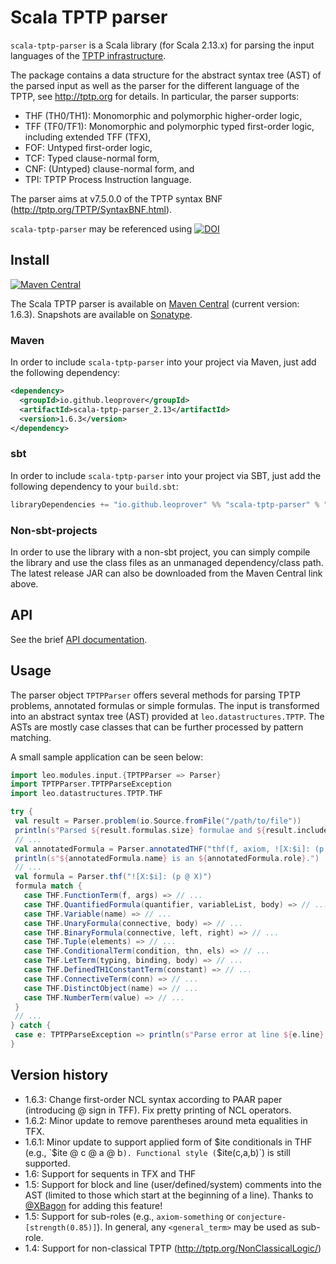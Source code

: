 Scala TPTP parser 
========

`scala-tptp-parser` is a Scala library (for Scala 2.13.x) for parsing the input languages of the [TPTP infrastructure](http://tptp.org).

The package contains a data structure for the abstract syntax tree (AST) of the parsed input as well as the parser for the different language of the TPTP, see http://tptp.org for details. In particular, the parser supports:

  * THF (TH0/TH1): Monomorphic and polymorphic higher-order logic,
  * TFF (TF0/TF1): Monomorphic and polymorphic typed first-order logic, including extended TFF (TFX),
  * FOF: Untyped first-order logic,
  * TCF: Typed clause-normal form,
  * CNF: (Untyped) clause-normal form, and
  * TPI: TPTP Process Instruction language.

The parser aims at v7.5.0.0 of the TPTP syntax BNF (http://tptp.org/TPTP/SyntaxBNF.html).

`scala-tptp-parser` may be referenced using [![DOI](https://zenodo.org/badge/328686203.svg)](https://zenodo.org/badge/latestdoi/328686203)


## Install
[![Maven Central](https://img.shields.io/maven-central/v/io.github.leoprover/scala-tptp-parser_2.13.svg?label=Maven%20Central)](https://search.maven.org/search?q=g:%22io.github.leoprover%22%20AND%20a:%22scala-tptp-parser_2.13%22)

The Scala TPTP parser is available on [Maven Central](https://search.maven.org/artifact/io.github.leoprover/scala-tptp-parser_2.13) (current version: 1.6.3).
Snapshots are available on [Sonatype](https://s01.oss.sonatype.org/content/repositories/snapshots/io/github/leoprover/scala-tptp-parser_2.13/).

### Maven

In order to include `scala-tptp-parser` into your project via Maven, just add the following dependency:
```xml
<dependency>
  <groupId>io.github.leoprover</groupId>
  <artifactId>scala-tptp-parser_2.13</artifactId>
  <version>1.6.3</version>
</dependency>
```

### sbt

In order to include `scala-tptp-parser` into your project via SBT, just add the following dependency to your `build.sbt`:
```scala
libraryDependencies += "io.github.leoprover" %% "scala-tptp-parser" % "1.6.3"
```

### Non-sbt-projects
In order to use the library with a non-sbt project, you can simply compile the library and use the class files as an unmanaged dependency/class path. The latest release JAR can also be downloaded from the Maven Central link above.

## API

See the brief [API documentation](https://www.alexandersteen.de/software/scala-tptp-parser/api/).

## Usage
The parser object `TPTPParser` offers several methods for parsing TPTP problems, annotated formulas or simple formulas. The input is transformed into an
abstract syntax tree (AST) provided at `leo.datastructures.TPTP`. The ASTs are mostly case classes that can be further processed by pattern matching.

A small sample application can be seen below:

```scala
import leo.modules.input.{TPTPParser => Parser}
import TPTPParser.TPTPParseException
import leo.datastructures.TPTP.THF

try {
 val result = Parser.problem(io.Source.fromFile("/path/to/file"))
 println(s"Parsed ${result.formulas.size} formulae and ${result.includes.size} include statements.")
 // ...
 val annotatedFormula = Parser.annotatedTHF("thf(f, axiom, ![X:$i]: (p @ X)).")
 println(s"${annotatedFormula.name} is an ${annotatedFormula.role}.")
 // ...
 val formula = Parser.thf("![X:$i]: (p @ X)")
 formula match {
   case THF.FunctionTerm(f, args) => // ...
   case THF.QuantifiedFormula(quantifier, variableList, body) => // ...
   case THF.Variable(name) => // ...
   case THF.UnaryFormula(connective, body) => // ...
   case THF.BinaryFormula(connective, left, right) => // ...
   case THF.Tuple(elements) => // ...
   case THF.ConditionalTerm(condition, thn, els) => // ...
   case THF.LetTerm(typing, binding, body) => // ...
   case THF.DefinedTH1ConstantTerm(constant) => // ...
   case THF.ConnectiveTerm(conn) => // ...
   case THF.DistinctObject(name) => // ...
   case THF.NumberTerm(value) => // ...
 }
 // ...
} catch {
 case e: TPTPParseException => println(s"Parse error at line ${e.line}:${e.offset}: ${e.getMessage}")
}
```

## Version history

  - 1.6.3: Change first-order NCL syntax according to PAAR paper (introducing @ sign in TFF). Fix pretty printing of NCL operators.
  - 1.6.2: Minor update to remove parentheses around meta equalities in TFX.
  - 1.6.1: Minor update to support applied form of $ite conditionals in THF (e.g., `$ite @ c @ a @ b`).
           Functional style (`$ite(c,a,b)`) is still supported.
  - 1.6: Support for sequents in TFX and THF
  - 1.5: Support for block and line (user/defined/system) comments into the AST
    (limited to those which start at the beginning of a line). Thanks to [@XBagon](https://github.com/XBagon)
    for adding this feature!
  - 1.5: Support for sub-roles (e.g., `axiom-something` or `conjecture-[strength(0.85)]`). In general, any `<general_term>` may be used as sub-role.
  - 1.4: Support for non-classical TPTP (http://tptp.org/NonClassicalLogic/)